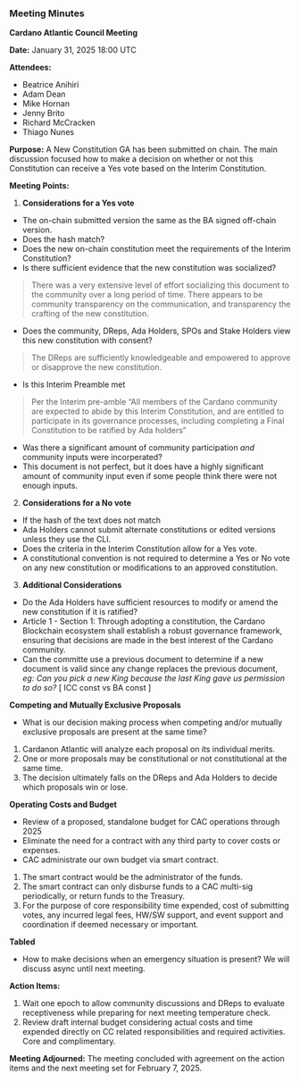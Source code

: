 ### Meeting Minutes

**Cardano Atlantic Council Meeting**

**Date:** January 31, 2025 18:00 UTC

**Attendees:** 
- Beatrice Anihiri
- Adam Dean
- Mike Hornan
- Jenny Brito
- Richard McCracken
- Thiago Nunes

**Purpose:** 
A New Constitution GA has been submitted on chain. The main discussion focused how to make a decision on whether or not this Constitution can receive a Yes vote based on the Interim Constitution.

**Meeting Points:**

1. **Considerations for a Yes vote**
 - The on-chain submitted version the same as the BA signed off-chain version.
 - Does the hash match?
 - Does the new on-chain constitution meet the requirements of the Interim Constitution?
 - Is there sufficient evidence that the new constitution was socialized?
> There was a very extensive level of effort socializing this document to the community over a long period of time. There appears to be community transparency on the communication, and transparency the crafting of the new constitution.
 - Does the community, DReps, Ada Holders, SPOs and Stake Holders view this new constitution with consent?
>  The DReps are sufficiently knowledgeable and empowered to approve or disapprove the new constitution.
 - Is this Interim Preamble met
>  Per the Interim pre-amble “All members of the Cardano community are expected to abide by this Interim Constitution, and are entitled to participate in its governance processes, including completing a Final Constitution to be ratified by Ada holders”

- Was there a significant amount of community participation *and* community inputs were incorperated?
 - This document is not perfect, but it does have a highly significant amount of community input even if some people think there were not enough inputs.

2. **Considerations for a No vote**
 - If the hash of the text does not match
 - Ada Holders cannot submit alternate constitutions or edited versions unless they use the CLI.
 - Does the criteria in the Interim Constitution allow for a Yes vote.
 - A constitutional convention is not required to determine a Yes or No vote on any new constitution or modifications to an approved constitution.
 
3. **Additional Considerations**
 - Do the Ada Holders have sufficient resources to modify or amend the new constitution if it is ratified?
 - Article 1 - Section 1: Through adopting a constitution, the Cardano Blockchain ecosystem shall establish a robust governance framework, ensuring that decisions are made in the best interest of the Cardano community.
 - Can the committe use a previous document to determine if a new document is valid since any change replaces the previous document, *eg: Can you pick a new King because the last King gave us permission to do so?* [ ICC const vs BA const ]

**Competing and Mutually Exclusive Proposals**
 - What is our decision making process when competing and/or mutually exclusive proposals are present at the same time?
1. Cardanon Atlantic will analyze each proposal on its individual merits.
2. One or more proposals may be constitutional or not constitutional at the same time. 
3. The decision ultimately falls on the DReps and Ada Holders to decide which proposals win or lose.

**Operating Costs and Budget**
 - Review of a proposed, standalone budget for CAC operations through 2025
 - Eliminate the need for a contract with any third party to cover costs or expenses.
 - CAC administrate our own budget via smart contract.
1. The smart contract would be the administrator of the funds.
2. The smart contract can only disburse funds to a CAC multi-sig periodically, or return funds to the Treasury.
3. For the purpose of core responsibility time expended, cost of submitting votes, any incurred legal fees, HW/SW support, and event support and coordination if deemed necessary or important.

**Tabled**
 - How to make decisions when an emergency situation is present? We will discuss async until next meeting.

**Action Items:**
1. Wait one epoch to allow community discussions and DReps to evaluate receptiveness while preparing for next meeting temperature check.
2. Review draft internal budget considering actual costs and time expended directly on CC related responsibilities and required activities. Core and complimentary.

**Meeting Adjourned:**
The meeting concluded with agreement on the action items and the next meeting set for February 7, 2025.
